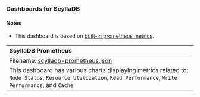 ### Dashboards for ScyllaDB

#### Notes

- This dashboard is based on [built-in prometheus metrics](https://cloud.docs.scylladb.com/master/cloud-setup/cloud-prom-proxy).

|ScyllaDB Prometheus|
|:------------------|
|Filename: [scylladb-prometheus.json](scylladb-prometheus.json)|
|This dashboard has various charts displaying metrics related to: `Node Status`, `Resource Utilization`, `Read Performance`, `Write Performance`, and `Cache` |
